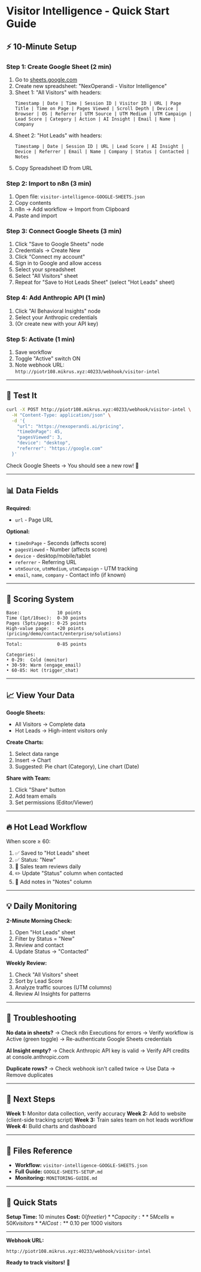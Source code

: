 # Visitor Intelligence - Quick Start Guide

## ⚡ 10-Minute Setup

### Step 1: Create Google Sheet (2 min)
1. Go to [sheets.google.com](https://sheets.google.com)
2. Create new spreadsheet: "NexOperandi - Visitor Intelligence"
3. Sheet 1: "All Visitors" with headers:
   ```
   Timestamp | Date | Time | Session ID | Visitor ID | URL | Page Title | Time on Page | Pages Viewed | Scroll Depth | Device | Browser | OS | Referrer | UTM Source | UTM Medium | UTM Campaign | Lead Score | Category | Action | AI Insight | Email | Name | Company
   ```
4. Sheet 2: "Hot Leads" with headers:
   ```
   Timestamp | Date | Session ID | URL | Lead Score | AI Insight | Device | Referrer | Email | Name | Company | Status | Contacted | Notes
   ```
5. Copy Spreadsheet ID from URL

### Step 2: Import to n8n (3 min)
1. Open file: `visitor-intelligence-GOOGLE-SHEETS.json`
2. Copy contents
3. n8n → Add workflow → Import from Clipboard
4. Paste and import

### Step 3: Connect Google Sheets (3 min)
1. Click "Save to Google Sheets" node
2. Credentials → Create New
3. Click "Connect my account"
4. Sign in to Google and allow access
5. Select your spreadsheet
6. Select "All Visitors" sheet
7. Repeat for "Save to Hot Leads Sheet" (select "Hot Leads" sheet)

### Step 4: Add Anthropic API (1 min)
1. Click "AI Behavioral Insights" node
2. Select your Anthropic credentials
3. (Or create new with your API key)

### Step 5: Activate (1 min)
1. Save workflow
2. Toggle "Active" switch ON
3. Note webhook URL: `http://piotr108.mikrus.xyz:40233/webhook/visitor-intel`

---

## 🧪 Test It

```bash
curl -X POST http://piotr108.mikrus.xyz:40233/webhook/visitor-intel \
  -H "Content-Type: application/json" \
  -d '{
    "url": "https://nexoperandi.ai/pricing",
    "timeOnPage": 45,
    "pagesViewed": 3,
    "device": "desktop",
    "referrer": "https://google.com"
  }'
```

Check Google Sheets → You should see a new row! 🎉

---

## 📊 Data Fields

**Required:**
- `url` - Page URL

**Optional:**
- `timeOnPage` - Seconds (affects score)
- `pagesViewed` - Number (affects score)
- `device` - desktop/mobile/tablet
- `referrer` - Referring URL
- `utmSource`, `utmMedium`, `utmCampaign` - UTM tracking
- `email`, `name`, `company` - Contact info (if known)

---

## 🎯 Scoring System

```
Base:              10 points
Time (1pt/10sec):  0-30 points
Pages (5pts/page): 0-25 points
High-value page:   +20 points (pricing/demo/contact/enterprise/solutions)
──────────────────────────────
Total:             0-85 points

Categories:
• 0-29:  Cold (monitor)
• 30-59: Warm (engage_email)
• 60-85: Hot (trigger_chat)
```

---

## 📈 View Your Data

**Google Sheets:**
- All Visitors → Complete data
- Hot Leads → High-intent visitors only

**Create Charts:**
1. Select data range
2. Insert → Chart
3. Suggested: Pie chart (Category), Line chart (Date)

**Share with Team:**
1. Click "Share" button
2. Add team emails
3. Set permissions (Editor/Viewer)

---

## 🔥 Hot Lead Workflow

When score ≥ 60:
1. ✅ Saved to "Hot Leads" sheet
2. ✅ Status: "New"
3. 📧 Sales team reviews daily
4. ✏️ Update "Status" column when contacted
5. 📝 Add notes in "Notes" column

---

## 💡 Daily Monitoring

**2-Minute Morning Check:**
1. Open "Hot Leads" sheet
2. Filter by Status = "New"
3. Review and contact
4. Update Status → "Contacted"

**Weekly Review:**
1. Check "All Visitors" sheet
2. Sort by Lead Score
3. Analyze traffic sources (UTM columns)
4. Review AI Insights for patterns

---

## 🚨 Troubleshooting

**No data in sheets?**
→ Check n8n Executions for errors
→ Verify workflow is Active (green toggle)
→ Re-authenticate Google Sheets credentials

**AI Insight empty?**
→ Check Anthropic API key is valid
→ Verify API credits at console.anthropic.com

**Duplicate rows?**
→ Check webhook isn't called twice
→ Use Data → Remove duplicates

---

## 📱 Next Steps

**Week 1:** Monitor data collection, verify accuracy
**Week 2:** Add to website (client-side tracking script)
**Week 3:** Train sales team on hot leads workflow
**Week 4:** Build charts and dashboard

---

## 🔗 Files Reference

- **Workflow:** `visitor-intelligence-GOOGLE-SHEETS.json`
- **Full Guide:** `GOOGLE-SHEETS-SETUP.md`
- **Monitoring:** `MONITORING-GUIDE.md`

---

## 🎯 Quick Stats

**Setup Time:** 10 minutes
**Cost:** $0 (free tier)
**Capacity:** 5M cells ≈ 50K visitors
**AI Cost:** ~$0.10 per 1000 visitors

---

**Webhook URL:**
```
http://piotr108.mikrus.xyz:40233/webhook/visitor-intel
```

**Ready to track visitors!** 🚀
